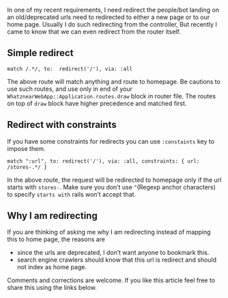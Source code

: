 In one of my recent requirements, I need redirect the people/bot landing on an old/deprecated urls need to redirected to either a new page or to our home page. Usually I do such redirecting from the controller, But recently I came to know that we can even redirect from the router itself.

Simple redirect
---------------

    match /.*/, to:  redirect('/'), via: :all

The above route will match anything and route to homepage. Be cautions to use such routes, and use only in end of your `WhatznearWebApp::Application.routes.draw` block in router file. The routes on top of `draw` block have higher precedence and matched first.

Redirect with constraints
-------------------------

If you have some constraints for redirects you can use `:constaints` key to impose them.

    match ":url", to: redirect('/'), via: :all, constraints: { url: /stores-.*/ }

In the above route, the request will be redirected to homepage only if the url starts with `stores-`. Make sure you don’t use `^`(Regexp anchor characters) to specify `starts with` rails won’t accept that.

Why I am redirecting
--------------------

If you are thinking of asking me why I am redirecting instead of mapping this to home page, the reasons are

-   since the urls are deprecated, I don’t want anyone to bookmark this.
-   search engine crawlers should know that this url is redirect and should not index as home page.

Comments and corrections are welcome. If you like this article feel free to share this using the links below.
